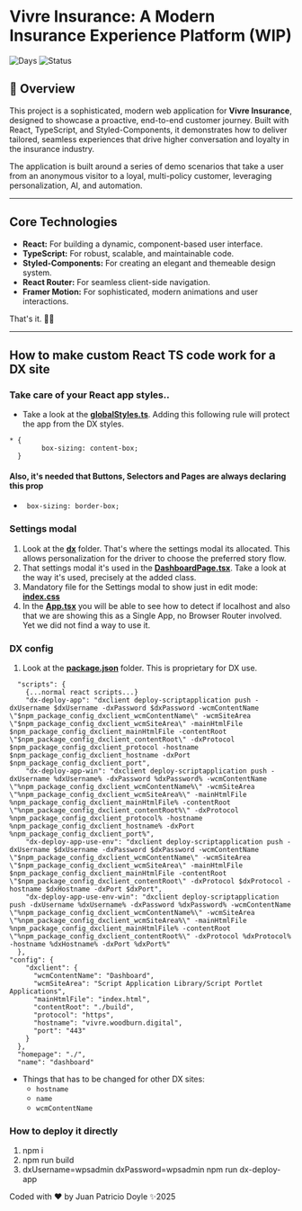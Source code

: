 # Vivre Insurance: A Modern Insurance Experience Platform (WIP)

![Days](https://img.shields.io/static/v1?label=Working-Days&message=3&color=blue)
![Status](https://img.shields.io/static/v1?label=Done-Status&message=100%&color=green)
## 🚀 Overview

This project is a sophisticated, modern web application for **Vivre Insurance**, designed to showcase a proactive, end-to-end customer journey. Built with React, TypeScript, and Styled-Components, it demonstrates how to deliver tailored, seamless experiences that drive higher conversation and loyalty in the insurance industry.

The application is built around a series of demo scenarios that take a user from an anonymous visitor to a loyal, multi-policy customer, leveraging personalization, AI, and automation.

---

## Core Technologies

* **React:** For building a dynamic, component-based user interface.
* **TypeScript:** For robust, scalable, and maintainable code.
* **Styled-Components:** For creating an elegant and themeable design system.
* **React Router:** For seamless client-side navigation.
* **Framer Motion:** For sophisticated, modern animations and user interactions.

That's it. 👌🏻

---

## How to make custom React TS code work for a DX site

### Take care of your React app styles..

* Take a look at the **[globalStyles.ts](src/styles/globalStyles.ts)**. Adding this following rule will protect the app from the DX styles.

```
* {
        box-sizing: content-box;
  }
  ```

#### Also, it's needed that Buttons, Selectors and Pages are always declaring this prop

- ``` box-sizing: border-box;```



### Settings modal

1. Look at the **[dx](src/utils/dx)** folder. That's where the settings modal its allocated. This allows personalization for the driver to choose the preferred story flow.
2. That settings modal it's used in the **[DashboardPage.tsx](src/pages/DashboardPage.tsx)**. Take a look at the way it's used, precisely at the added class.
3. Mandatory file for the Settings modal to show just in edit mode: **[index.css](src/index.css)**
4. In the **[App.tsx](src/App.tsx)** you will be able to see how to detect if localhost and also that we are showing this as a Single App, no Browser Router involved. Yet we did not find a way to use it.

### DX config
1. Look at the **[package.json](package.json)** folder. This is proprietary for DX use.
```
  "scripts": {
    {...normal react scripts...}
    "dx-deploy-app": "dxclient deploy-scriptapplication push -dxUsername $dxUsername -dxPassword $dxPassword -wcmContentName \"$npm_package_config_dxclient_wcmContentName\" -wcmSiteArea \"$npm_package_config_dxclient_wcmSiteArea\" -mainHtmlFile $npm_package_config_dxclient_mainHtmlFile -contentRoot \"$npm_package_config_dxclient_contentRoot\" -dxProtocol $npm_package_config_dxclient_protocol -hostname $npm_package_config_dxclient_hostname -dxPort $npm_package_config_dxclient_port",
    "dx-deploy-app-win": "dxclient deploy-scriptapplication push -dxUsername %dxUsername% -dxPassword %dxPassword% -wcmContentName \"%npm_package_config_dxclient_wcmContentName%\" -wcmSiteArea \"%npm_package_config_dxclient_wcmSiteArea%\" -mainHtmlFile %npm_package_config_dxclient_mainHtmlFile% -contentRoot \"%npm_package_config_dxclient_contentRoot%\" -dxProtocol %npm_package_config_dxclient_protocol% -hostname %npm_package_config_dxclient_hostname% -dxPort %npm_package_config_dxclient_port%",
    "dx-deploy-app-use-env": "dxclient deploy-scriptapplication push -dxUsername $dxUsername -dxPassword $dxPassword -wcmContentName \"$npm_package_config_dxclient_wcmContentName\" -wcmSiteArea \"$npm_package_config_dxclient_wcmSiteArea\" -mainHtmlFile $npm_package_config_dxclient_mainHtmlFile -contentRoot \"$npm_package_config_dxclient_contentRoot\" -dxProtocol $dxProtocol -hostname $dxHostname -dxPort $dxPort",
    "dx-deploy-app-use-env-win": "dxclient deploy-scriptapplication push -dxUsername %dxUsername% -dxPassword %dxPassword% -wcmContentName \"%npm_package_config_dxclient_wcmContentName%\" -wcmSiteArea \"%npm_package_config_dxclient_wcmSiteArea%\" -mainHtmlFile %npm_package_config_dxclient_mainHtmlFile% -contentRoot \"%npm_package_config_dxclient_contentRoot%\" -dxProtocol %dxProtocol% -hostname %dxHostname% -dxPort %dxPort%"
  },
"config": {
    "dxclient": {
      "wcmContentName": "Dashboard",
      "wcmSiteArea": "Script Application Library/Script Portlet Applications",
      "mainHtmlFile": "index.html",
      "contentRoot": "./build",
      "protocol": "https",
      "hostname": "vivre.woodburn.digital",
      "port": "443"
    }
  },
  "homepage": "./",
  "name": "dashboard"
```
* Things that has to be changed for other DX sites:
  - ```hostname```
  - ```name```
  - ```wcmContentName```

### How to deploy it directly

1. npm i
2. npm run build
3. dxUsername=wpsadmin dxPassword=wpsadmin npm run dx-deploy-app


Coded with ❤️ by Juan Patricio Doyle ✨2025
